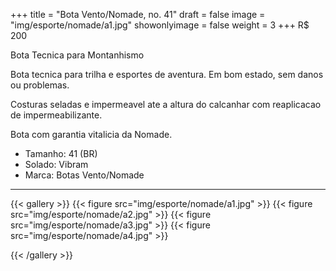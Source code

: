 +++
title = "Bota Vento/Nomade, no. 41"
draft = false
image = "img/esporte/nomade/a1.jpg"
showonlyimage = false
weight = 3
+++
<span class="price">R$ 200</span>

Bota Tecnica para Montanhismo
<!--more-->

Bota tecnica para trilha e esportes de aventura. Em bom estado, sem danos ou problemas.

Costuras seladas e impermeavel ate a altura do calcanhar com reaplicacao de impermeabilizante.

Bota com garantia vitalicia da Nomade.

- Tamanho: 41 (BR)
- Solado: Vibram
- Marca: Botas Vento/Nomade


---

{{< gallery >}}
{{< figure src="img/esporte/nomade/a1.jpg" >}}
{{< figure src="img/esporte/nomade/a2.jpg" >}}
{{< figure src="img/esporte/nomade/a3.jpg" >}}
{{< figure src="img/esporte/nomade/a4.jpg" >}}

{{< /gallery >}}
